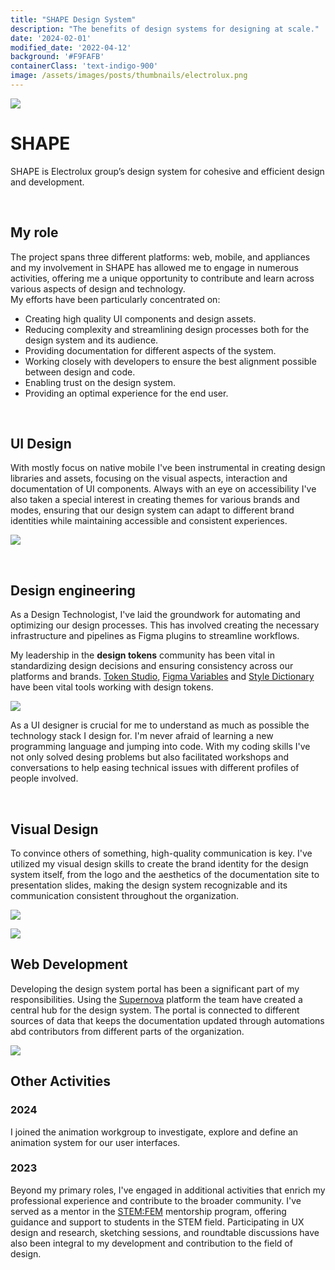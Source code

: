 ```yaml
---
title: "SHAPE Design System"
description: "The benefits of design systems for designing at scale."
date: '2024-02-01'
modified_date: '2022-04-12'
background: '#F9FAFB'
containerClass: 'text-indigo-900'
image: /assets/images/posts/thumbnails/electrolux.png
---
```


![](/assets/images/posts/electrolux/005.png)

# SHAPE

SHAPE is Electrolux group’s design system for cohesive and efficient design and development.

<br/>

## My role
The project spans three different platforms: web, mobile, and appliances and my involvement in SHAPE has allowed me to engage in numerous activities, offering me a unique opportunity to contribute and learn across various aspects of design and technology.
<br/>
My efforts have been particularly concentrated on: 

- Creating high quality UI components and design assets.
- Reducing complexity and streamlining design processes both for the design system and its audience.
- Providing documentation for different aspects of the system.
- Working closely with developers to ensure the best alignment possible between design and code. 
- Enabling trust on the design system.
- Providing an optimal experience for the end user.

<br/>

## UI Design

With mostly focus on native mobile I've been instrumental in creating design libraries and assets, focusing on the visual aspects, interaction and documentation of UI components. Always with an eye on accessibility I've also taken a special interest in creating themes for various brands and modes, ensuring that our design system can adapt to different brand identities while maintaining accessible and consistent experiences.

![](/assets/images/posts/electrolux/004.png)

<br/>

## Design engineering

As a Design Technologist, I've laid the groundwork for automating and optimizing our design processes. This has involved creating the necessary infrastructure and pipelines as Figma plugins to streamline workflows. 

My leadership in the **design tokens** community has been vital in standardizing design decisions and ensuring consistency across our platforms and brands. [Token Studio](https://tokens.studio/), [Figma Variables](https://help.figma.com/hc/en-us/articles/14506821864087-Overview-of-variables-collections-and-modes) and [Style Dictionary](https://amzn.github.io/style-dictionary/#/) have been vital tools working with design tokens.

![](/assets/images/posts/electrolux/006.png)

As a UI designer is crucial for me to understand as much as possible the technology stack I design for. I'm never afraid of learning a new programming language and jumping into code. With my coding skills I've not only solved desing problems but also facilitated workshops and conversations to help easing technical issues with different profiles of people involved.

<br/>

## Visual Design

To convince others of something, high-quality communication is key. I've utilized my visual design skills to create the brand identity for the design system itself, from the logo and the aesthetics of the documentation site to presentation slides, making the design system recognizable and its communication consistent throughout the organization.

![](/assets/images/posts/electrolux/007.png)

![](/assets/images/posts/electrolux/008.png)


## Web Development

Developing the design system portal has been a significant part of my responsibilities. Using the [Supernova](https://www.supernova.io/) platform the team have created a central hub for the design system. The portal is connected to different sources of data that keeps the documentation updated through automations abd contributors from different parts of the organization.

![](/assets/images/posts/electrolux/002.png)

## Other Activities

### 2024
I joined the animation workgroup to investigate, explore and define an animation system for our user interfaces.

### 2023
Beyond my primary roles, I've engaged in additional activities that enrich my professional experience and contribute to the broader community. I've served as a mentor in the [STEM:FEM](https://www.electroluxgroup.com/en/electrolux-group-launches-stemfem-and-donates-100-mentorship-hours-to-stem-students-35035/) mentorship program, offering guidance and support to students in the STEM field. Participating in UX design and research, sketching sessions, and roundtable discussions have also been integral to my development and contribution to the field of design.
